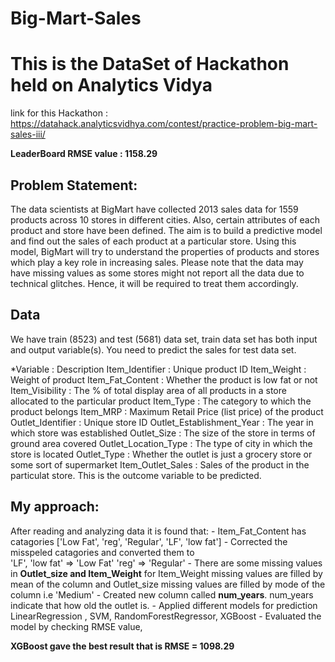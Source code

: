 # Big-Mart-Sales
# This is the DataSet of Hackathon held on Analytics Vidya 
link for this Hackathon : https://datahack.analyticsvidhya.com/contest/practice-problem-big-mart-sales-iii/

**LeaderBoard RMSE value : 1158.29**

## Problem Statement:
The data scientists at BigMart have collected 2013 sales data for 1559 products across 10 stores in different cities. 
Also, certain attributes of each product and store have been defined. 
The aim is to build a predictive model and find out the sales of each product at a particular store.
Using this model, BigMart will try to understand the properties of products and stores which play a key role in increasing sales.
Please note that the data may have missing values as some stores might not report all the data due to technical glitches. 
Hence, it will be required to treat them accordingly.

## Data
We have train (8523) and test (5681) data set, train data set has both input and output variable(s). You need to predict the sales for test data set.

*Variable :  Description
Item_Identifier :  Unique product ID
Item_Weight :  Weight of product
Item_Fat_Content : Whether the product is low fat or not
Item_Visibility : The % of total display area of all products in a store allocated to the particular product
Item_Type : The category to which the product belongs
Item_MRP : Maximum Retail Price (list price) of the product
Outlet_Identifier : Unique store ID
Outlet_Establishment_Year : The year in which store was established
Outlet_Size : The size of the store in terms of ground area covered
Outlet_Location_Type : The type of city in which the store is located
Outlet_Type : Whether the outlet is just a grocery store or some sort of supermarket
Item_Outlet_Sales : Sales of the product in the particulat store. This is the outcome variable to be predicted.

## My approach:
After reading and analyzing data it is found that:
    - Item_Fat_Content has catagories ['Low Fat', 'reg', 'Regular', 'LF', 'low fat'] 
    - Corrected the misspeled catagories and converted them to  
      'LF', 'low fat' => 'Low Fat'
      'reg' => 'Regular'
    - There are some missing values in **Outlet_size and Item_Weight** for  Item_Weight missing values are filled by mean of the column
      and Outlet_size missing values are filled by mode of the column i.e 'Medium'
    - Created new column called **num_years**. num_years indicate that how old the outlet is.
    - Applied different models for prediction LinearRegression , SVM, RandomForestRegressor, XGBoost
    - Evaluated the model by checking RMSE value,
    
 **XGBoost gave the best result that is RMSE = 1098.29**


